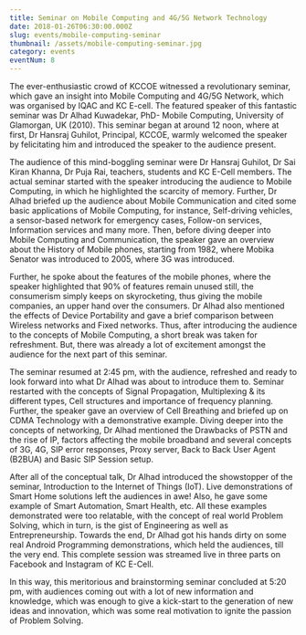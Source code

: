 ```yaml
---
title: Seminar on Mobile Computing and 4G/5G Network Technology
date: 2018-01-26T06:30:00.000Z
slug: events/mobile-computing-seminar
thumbnail: /assets/mobile-computing-seminar.jpg
category: events
eventNum: 8
---
```

The ever-enthusiastic crowd of KCCOE witnessed a revolutionary seminar, which gave an insight into Mobile Computing and 4G/5G Network, which was organised by IQAC and KC E-cell. The featured speaker of this fantastic seminar was Dr Alhad Kuwadekar, PhD- Mobile Computing, University of Glamorgan, UK (2010). This seminar began at around 12 noon, where at first, Dr Hansraj Guhilot, Principal, KCCOE, warmly welcomed the speaker by felicitating him and introduced the speaker to the audience present.

The audience of this mind-boggling seminar were Dr Hansraj Guhilot, Dr Sai Kiran Khanna, Dr Puja Rai, teachers, students and KC E-Cell members. The actual seminar started with the speaker introducing the audience to Mobile Computing, in which he highlighted the scarcity of memory. Further, Dr Alhad briefed up the audience about Mobile Communication and cited some basic applications of Mobile Computing, for instance, Self-driving vehicles, a sensor-based network for emergency cases, Follow-on services, Information services and many more. Then, before diving deeper into Mobile Computing and Communication, the speaker gave an overview about the History of Mobile phones, starting from 1982, where Mobika Senator was introduced to 2005, where 3G was introduced.

Further, he spoke about the features of the mobile phones, where the speaker highlighted that 90% of features remain unused still, the consumerism simply keeps on skyrocketing, thus giving the mobile companies, an upper hand over the consumers. Dr Alhad also mentioned the effects of Device Portability and gave a brief comparison between Wireless networks and Fixed networks. Thus, after introducing the audience to the concepts of Mobile Computing, a short break was taken for refreshment. But, there was already a lot of excitement amongst the audience for the next part of this seminar.

The seminar resumed at 2:45 pm, with the audience, refreshed and ready to look forward into what Dr Alhad was about to introduce them to. Seminar restarted with the concepts of Signal Propagation, Multiplexing & its different types, Cell structures and importance of frequency planning. Further, the speaker gave an overview of Cell Breathing and briefed up on CDMA Technology with a demonstrative example. Diving deeper into the concepts of networking, Dr Alhad mentioned the Drawbacks of PSTN and the rise of IP, factors affecting the mobile broadband and several concepts of 3G, 4G, SIP error responses, Proxy server, Back to Back User Agent (B2BUA) and Basic SIP Session setup.

After all of the conceptual talk, Dr Alhad introduced the showstopper of the seminar, Introduction to the Internet of Things (IoT). Live demonstrations of Smart Home solutions left the audiences in awe! Also, he gave some example of Smart Automation, Smart Health, etc. All these examples demonstrated were too relatable, with the concept of real world Problem Solving, which in turn, is the gist of Engineering as well as Entrepreneurship. Towards the end, Dr Alhad got his hands dirty on some real Android Programming demonstrations, which held the audiences, till the very end. This complete session was streamed live in three parts on Facebook and Instagram of KC E-Cell.

In this way, this meritorious and brainstorming seminar concluded at 5:20 pm, with audiences coming out with a lot of new information and knowledge, which was enough to give a kick-start to the generation of new ideas and innovation, which was some real motivation to ignite the passion of Problem Solving.
